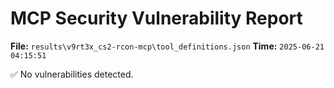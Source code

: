 # MCP Security Vulnerability Report
**File:** `results\v9rt3x_cs2-rcon-mcp\tool_definitions.json`
**Time:** `2025-06-21 04:15:51`

✅ No vulnerabilities detected.